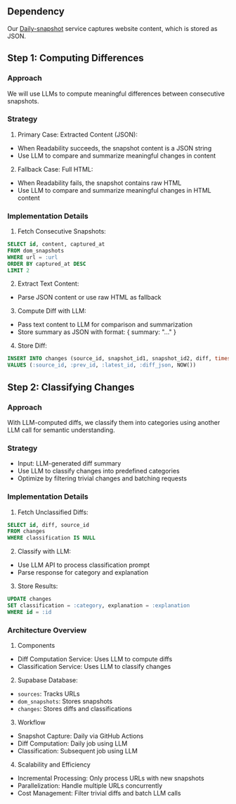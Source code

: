 ## Dependency

Our [Daily-snapshot](https://github.com/tgenaitay/daily-snapshot) service captures website content, which is stored as JSON. 

## Step 1: Computing Differences

### Approach
We will use LLMs to compute meaningful differences between consecutive snapshots.

### Strategy
1. Primary Case: Extracted Content (JSON):
- When Readability succeeds, the snapshot content is a JSON string
- Use LLM to compare and summarize meaningful changes in content

2. Fallback Case: Full HTML:
- When Readability fails, the snapshot contains raw HTML
- Use LLM to compare and summarize meaningful changes in HTML content

### Implementation Details
1. Fetch Consecutive Snapshots:
```sql
SELECT id, content, captured_at
FROM dom_snapshots
WHERE url = :url
ORDER BY captured_at DESC
LIMIT 2
```
2. Extract Text Content:
- Parse JSON content or use raw HTML as fallback
3. Compute Diff with LLM:
- Pass text content to LLM for comparison and summarization
- Store summary as JSON with format: { summary: "..." }
4. Store Diff:
```sql
INSERT INTO changes (source_id, snapshot_id1, snapshot_id2, diff, timestamp)
VALUES (:source_id, :prev_id, :latest_id, :diff_json, NOW())
```

## Step 2: Classifying Changes

### Approach
With LLM-computed diffs, we classify them into categories using another LLM call for semantic understanding.

### Strategy
- Input: LLM-generated diff summary
- Use LLM to classify changes into predefined categories
- Optimize by filtering trivial changes and batching requests

### Implementation Details
1. Fetch Unclassified Diffs:
```sql
SELECT id, diff, source_id
FROM changes
WHERE classification IS NULL
```
2. Classify with LLM:
- Use LLM API to process classification prompt
- Parse response for category and explanation
3. Store Results:
```sql
UPDATE changes
SET classification = :category, explanation = :explanation
WHERE id = :id
```

### Architecture Overview
1. Components
- Diff Computation Service: Uses LLM to compute diffs
- Classification Service: Uses LLM to classify changes
2. Supabase Database:
- `sources`: Tracks URLs
- `dom_snapshots`: Stores snapshots
- `changes`: Stores diffs and classifications

3. Workflow
- Snapshot Capture: Daily via GitHub Actions
- Diff Computation: Daily job using LLM
- Classification: Subsequent job using LLM

4. Scalability and Efficiency
- Incremental Processing: Only process URLs with new snapshots
- Parallelization: Handle multiple URLs concurrently
- Cost Management: Filter trivial diffs and batch LLM calls